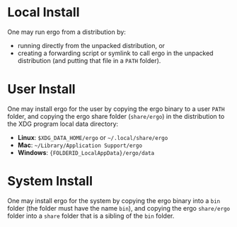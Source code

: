 # Local Install
One may run ergo from a distribution by:
- running directly from the unpacked distribution, or
- creating a forwarding script or symlink to call ergo in the unpacked
  distribution (and putting that file in a `PATH` folder).

# User Install
One may install ergo for the user by copying the ergo binary to a user `PATH`
folder, and copying the ergo share folder (`share/ergo`) in the distribution to
the XDG program local data directory:
- **Linux**: `$XDG_DATA_HOME/ergo` or `~/.local/share/ergo`
- **Mac**: `~/Library/Application Support/ergo`
- **Windows**: `{FOLDERID_LocalAppData}/ergo/data`

# System Install
One may install ergo for the system by copying the ergo binary into a `bin`
folder (the folder must have the name `bin`), and copying the ergo `share/ergo`
folder into a `share` folder that is a sibling of the `bin` folder.
